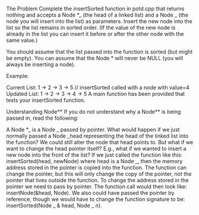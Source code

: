The Problem
Complete the insertSorted function in potd.cpp that returns nothing and accepts a Node \*_ (the head of a linked list) and a Node _ (the node you will insert into the list) as parameters. Insert the new node into the list so the list remains in sorted order. (If the value of the new node is already in the list you can insert it before or after the other node with the same value.)

You should assume that the list passed into the function is sorted (but might be empty). You can assume that the Node \* will never be NULL (you will always be inserting a node).

Example:

Current List: 1 -> 2 -> 3 -> 5
// insertSorted called with a node with value=4
Updated List: 1 -> 2 -> 3 -> 4 -> 5
A main function has been provided that tests your insertSorted function.

Understanding Node**
If you do not understand why a Node** is being passed in, read the following:

A Node \*_ is a Node _ passed by pointer. What would happen if we just normally passed a Node _head representing the head of the linked list into the function? We could still alter the node that head points to. But what if we want to change the head pointer itself? E.g., what if we wanted to insert a new node into the front of the list? If we just called the function like this: insertSorted(head, newNode) where head is a Node _, then the memory address stored in the pointer is copied into the function. The function can change the pointer, but this will only change the copy of the pointer, not the pointer that lives outside the function. To change the address stored in the pointer we need to pass by pointer. The function call would then look like: insertNode(&head, Node). We also could have passed the pointer by reference, though we would have to change the function signature to be: insertSorted(Node _ & head, Node _ n).
